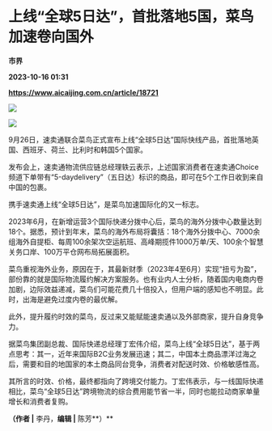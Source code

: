 # 上线“全球5日达”，首批落地5国，菜鸟加速卷向国外
**市界**

**2023-10-16 01:31**

**https://www.aicaijing.com.cn/article/18721**

![](https://cdn.aicaijing.com.cn/img/5ffd3450-5c2c-11ee-96cd-c30eafa48768/jpg)

![](https://p6-sign.toutiaoimg.com/tos-cn-i-6w9my0ksvp/90df46e94a2d4857b8b45633421b8d27~tplv-tt-origin-asy2:5aS05p2hQOW4gueVjOinguWvnw==.image?_iz=58558&from=article.pc_detail&x-expires=1696310272&x-signature=u8d8BEW4F5j%2FBJTFLXVtguGEqNc%3D)

9月26日，速卖通联合菜鸟正式宣布上线“全球5日达”国际快线产品，首批落地英国、西班牙、荷兰、比利时和韩国5个国家。

发布会上，速卖通物流供应链总经理轶云表示，上述国家消费者在速卖通Choice频道下单带有“5-daydelivery”（五日达）标识的商品，即可在5个工作日收到来自中国的包裹。

携手速卖通上线“全球5日达”，是菜鸟加速国际化的又一标志。

2023年6月，在新增运营3个国际快递分拨中心后，菜鸟的海外分拨中心数量达到18个。据悉，预计到年末，菜鸟的海外布局将囊括：18个海外分拨中心、7000余组海外自提柜、每周100余架次空运航班、高峰期揽件1000万单/天、100余个智慧关务口岸、100万平仓网布局拓展面积。

菜鸟重视海外业务，原因在于，其最新财季（2023年4至6月）实现“扭亏为盈”，部份靠的就是国际物流履约解决方案服务。也有业内人士分析，随着国内电商内卷加剧，边际效益递减，菜鸟们可能花费几十倍投入，但用户端的感知也不明显。此时，出海是避免过度内卷的最优解。

此外，提升履约时效的菜鸟，反过来又能赋能速卖通以及外部商家，提升自身竞争力。

据菜鸟集团副总裁、国际快递总经理丁宏伟介绍，菜鸟上线“全球5日达”，基于两点思考：其一，近年来国际B2C业务发展迅速；其二，中国本土商品漂洋过海之后，需要和目的地国家的本土商品同台竞争，消费者对配送时效、价格敏感性高。

其所言的时效、价格，最终都指向了跨境交付能力。丁宏伟表示，与一线国际快递相比，菜鸟“全球5日达”跨境物流的综合费用能节省一半，同时也能拉动商家单量增长和消费者复购。

**（作者 |** 李丹，**编辑 |** 陈芳**）**